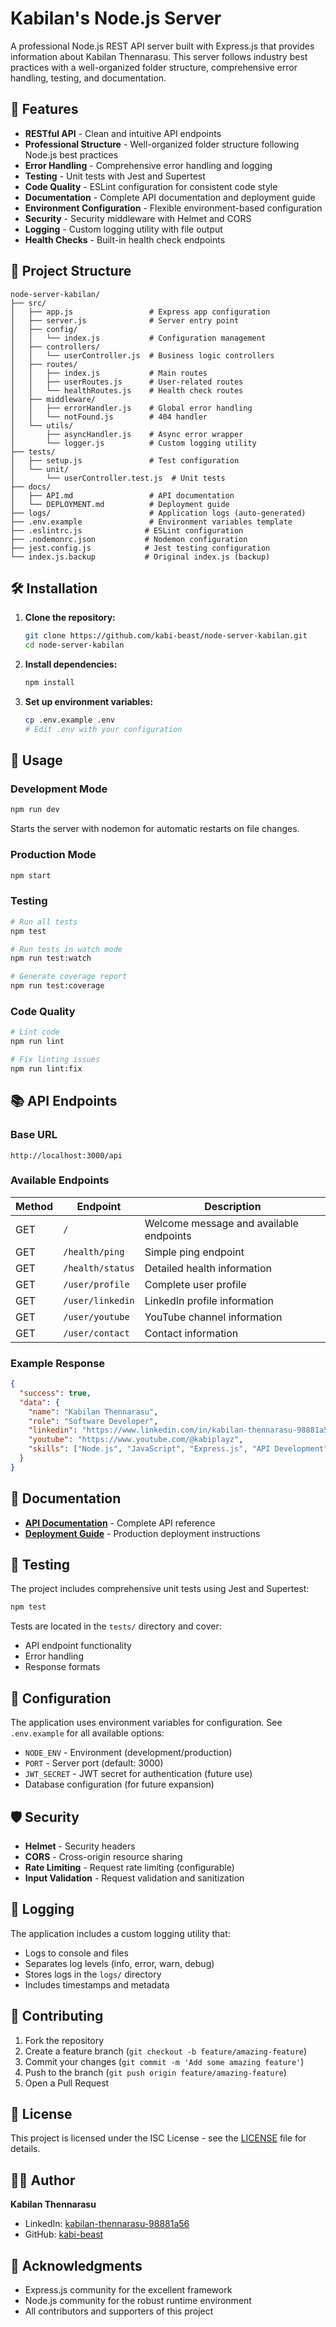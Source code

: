 # Kabilan's Node.js Server

A professional Node.js REST API server built with Express.js that provides information about Kabilan Thennarasu. This server follows industry best practices with a well-organized folder structure, comprehensive error handling, testing, and documentation.

## 🚀 Features

- **RESTful API** - Clean and intuitive API endpoints
- **Professional Structure** - Well-organized folder structure following Node.js best practices
- **Error Handling** - Comprehensive error handling and logging
- **Testing** - Unit tests with Jest and Supertest
- **Code Quality** - ESLint configuration for consistent code style
- **Documentation** - Complete API documentation and deployment guide
- **Environment Configuration** - Flexible environment-based configuration
- **Security** - Security middleware with Helmet and CORS
- **Logging** - Custom logging utility with file output
- **Health Checks** - Built-in health check endpoints

## 📁 Project Structure

```
node-server-kabilan/
├── src/
│   ├── app.js                 # Express app configuration
│   ├── server.js              # Server entry point
│   ├── config/
│   │   └── index.js           # Configuration management
│   ├── controllers/
│   │   └── userController.js  # Business logic controllers
│   ├── routes/
│   │   ├── index.js           # Main routes
│   │   ├── userRoutes.js      # User-related routes
│   │   └── healthRoutes.js    # Health check routes
│   ├── middleware/
│   │   ├── errorHandler.js    # Global error handling
│   │   └── notFound.js        # 404 handler
│   └── utils/
│       ├── asyncHandler.js    # Async error wrapper
│       └── logger.js          # Custom logging utility
├── tests/
│   ├── setup.js               # Test configuration
│   └── unit/
│       └── userController.test.js  # Unit tests
├── docs/
│   ├── API.md                 # API documentation
│   └── DEPLOYMENT.md          # Deployment guide
├── logs/                      # Application logs (auto-generated)
├── .env.example               # Environment variables template
├── .eslintrc.js              # ESLint configuration
├── .nodemonrc.json           # Nodemon configuration
├── jest.config.js            # Jest testing configuration
└── index.js.backup           # Original index.js (backup)
```

## 🛠️ Installation

1. **Clone the repository:**
   ```bash
   git clone https://github.com/kabi-beast/node-server-kabilan.git
   cd node-server-kabilan
   ```

2. **Install dependencies:**
   ```bash
   npm install
   ```

3. **Set up environment variables:**
   ```bash
   cp .env.example .env
   # Edit .env with your configuration
   ```

## 🚀 Usage

### Development Mode
```bash
npm run dev
```
Starts the server with nodemon for automatic restarts on file changes.

### Production Mode
```bash
npm start
```

### Testing
```bash
# Run all tests
npm test

# Run tests in watch mode
npm run test:watch

# Generate coverage report
npm run test:coverage
```

### Code Quality
```bash
# Lint code
npm run lint

# Fix linting issues
npm run lint:fix
```

## 📚 API Endpoints

### Base URL
```
http://localhost:3000/api
```

### Available Endpoints

| Method | Endpoint | Description |
|--------|----------|-------------|
| GET | `/` | Welcome message and available endpoints |
| GET | `/health/ping` | Simple ping endpoint |
| GET | `/health/status` | Detailed health information |
| GET | `/user/profile` | Complete user profile |
| GET | `/user/linkedin` | LinkedIn profile information |
| GET | `/user/youtube` | YouTube channel information |
| GET | `/user/contact` | Contact information |

### Example Response
```json
{
  "success": true,
  "data": {
    "name": "Kabilan Thennarasu",
    "role": "Software Developer",
    "linkedin": "https://www.linkedin.com/in/kabilan-thennarasu-98881a56/",
    "youtube": "https://www.youtube.com/@kabiplayz",
    "skills": ["Node.js", "JavaScript", "Express.js", "API Development"]
  }
}
```

## 📖 Documentation

- **[API Documentation](docs/API.md)** - Complete API reference
- **[Deployment Guide](docs/DEPLOYMENT.md)** - Production deployment instructions

## 🧪 Testing

The project includes comprehensive unit tests using Jest and Supertest:

```bash
npm test
```

Tests are located in the `tests/` directory and cover:
- API endpoint functionality
- Error handling
- Response formats

## 🔧 Configuration

The application uses environment variables for configuration. See `.env.example` for all available options:

- `NODE_ENV` - Environment (development/production)
- `PORT` - Server port (default: 3000)
- `JWT_SECRET` - JWT secret for authentication (future use)
- Database configuration (for future expansion)

## 🛡️ Security

- **Helmet** - Security headers
- **CORS** - Cross-origin resource sharing
- **Rate Limiting** - Request rate limiting (configurable)
- **Input Validation** - Request validation and sanitization

## 📝 Logging

The application includes a custom logging utility that:
- Logs to console and files
- Separates log levels (info, error, warn, debug)
- Stores logs in the `logs/` directory
- Includes timestamps and metadata

## 🤝 Contributing

1. Fork the repository
2. Create a feature branch (`git checkout -b feature/amazing-feature`)
3. Commit your changes (`git commit -m 'Add some amazing feature'`)
4. Push to the branch (`git push origin feature/amazing-feature`)
5. Open a Pull Request

## 📄 License

This project is licensed under the ISC License - see the [LICENSE](LICENSE) file for details.

## 👨‍💻 Author

**Kabilan Thennarasu**
- LinkedIn: [kabilan-thennarasu-98881a56](https://www.linkedin.com/in/kabilan-thennarasu-98881a56/)
- GitHub: [kabi-beast](https://github.com/kabi-beast)

## 🙏 Acknowledgments

- Express.js community for the excellent framework
- Node.js community for the robust runtime environment
- All contributors and supporters of this project

